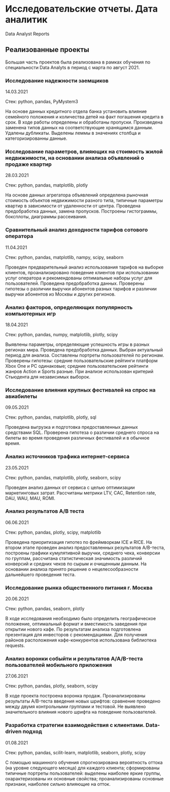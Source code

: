 # Исследовательские отчеты. Дата аналитик 
Data Analyst Reports

## Реализованные проекты

Большая часть проектов была реализована в рамках обучения по специальности Data Analyts в период с марта по август 2021.

### Исследование надежности заемщиков

14.03.2021

Стек: python, pandas, PyMystem3

На основе данных кредитного отдела банка установить влияние семейного положения и количества детей на факт погашения кредита в срок. В ходе работы определены и обработаны пропуски. Произведена заменена типов данных на соответствующие хранящимся данным. Удалены дубликаты. Выделены леммы в значениях столбца и категоризированны данные.

### Исследование параметров, влияющих на стоимость жилой недвижимости, на основании анализа объявлений о продаже квартир

28.03.2021

Стек: python, pandas, matplotlib, plotly

На основе данных агрегатора объявлений определена рыночная стоимость объектов недвижимости разного типа, типичные параметры квартир в зависимости от удаленности от центра. Проведена предобработка данных, замена пропусков. Построены гистограммы, боксплоты, диаграммы рассеивания.

### Сравнительный анализ доходности тарифов сотового оператора

11.04.2021

Стек: python, pandas, matplotlib, nampy, scipy, seaborn

Проведен предварительный анализ использования тарифов на выборке клиентов, проанализировано поведение клиентов при использовании услуг оператора и рекомендованы оптимальные наборы услуг для пользователей. Проведена предобработка данных. Проверены гипотезы о различии выручки абонентов разных тарифов и различии выручки абонентов из Москвы и других регионов.

### Анализ факторов, определяющих популярность компьютерных игр

18.04.2021

Стек: python, pandas, numpy, matplotlib, plotly, scipy

Выявлены параметры, определяющие успешность игры в разных регионах мира. Проведена предобработка данных. Выбран актуальный период для анализа. Составлены портреты пользователей по регионам. Проверены гипотезы: средние пользовательские рейтинги платформ Xbox One и PC одинаковые; средние пользовательские рейтинги жанров Action и Sports разные. При анализе использован критерий Стьюдента для независимых выборок.

### Исследование влияния крупных фестивалей на спрос на авиабилеты

09.05.2021

Стек: python, pandas, matplotlib, plotly, sql

Проведена выгрузка и подготовка предоставленных данных средствами SQL. Проверена гипотеза о различии среднего спроса на билеты во время проведения различных фестивалей и в обычное время.

### Анализ источников трафика интернет-сервиса

23.05.2021

Стек: python, pandas, matplotlib, plotly, seaborn, scipy

Проведен анализ данных от сервиса с целью оптимизации маркетинговых затрат. Рассчитаны метрики LTV, CAC, Retention rate, DAU, WAU, MAU, ROMI.

### Анализ результатов A/B теста

06.06.2021

Стек: python, pandas, plotly, scipy, matplotlib

Проведена приоритизация гипотез по фреймворкам ICE и RICE. На втором этапе проведен анализ предоставленных результатов A/B-теста, построены графики кумулятивной выручки, среднего чека, конверсии по группам, рассчитана статистическая значимость различий конверсий и средних чеков по сырым и очищенным данным. На основании анализа принято решение о нецелесообразности дальнейшего проведения теста.

### Исследование рынка общественного питания г. Москва

20.06.2021

Стек: python, pandas, seaborn, plotly

В ходе исследования необходимо было определить географическое положение, оптимальный формат и вместимость заведения при открытии нового кафе. По результатам анализа подготовлена презентация для инвесторов с рекомендациями. Для получения районов расположения кафе-конкурентов использована библиотека requests.

### Анализ воронки собыйти и результатов A/A/B-теста пользователей мобильного приложения

27.06.2021

Стек: python, pandas, plotly, seaborn, scipy

В ходе проекта построена воронка продаж. Проанализированы результаты A/B-теста введения новых шрифтов: сравнение проведено между двумя контрольными группами и тестовой. Не выявлено значительного влияния нового шрифта на поведение пользователей.

### Разработка стратегии взаимодействия с клиентами. Data-driven подход

01.08.2021

Стек: python, pandas, scilit-learn, matplotlib, seaborn, plotly, scipy

С помощью машинного обучения спрогнозирована вероятность оттока (на уровне следующего месяца) для каждого клиента; сформированы типичные портреты пользователей: выделены наиболее яркие группы, охарактеризованы их основные свойства; проанализированы основные признаки, наиболее сильно влияющие
на отток.
